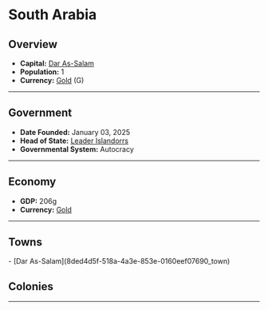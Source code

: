 <!--UNDEDITED FILE, remove this entire line if this file has been edited!-->
# <!--NAME-->South Arabia<!--NAME-->

## Overview

- **Capital:** <!--CAPITAL_LINK-->[Dar As-Salam](8ded4d5f-518a-4a3e-853e-0160eef07690_town)<!--CAPITAL_LINK-->
- **Population:** <!--POPULATION-->1<!--POPULATION-->
- **Currency:** <!--CURRENCY_LINK-->[Gold](Gold_currency)<!--CURRENCY_LINK--> (<!--CURRENCY_ABV-->G<!--CURRENCY_ABV-->)

---

## Government

- **Date Founded:** <!--FOUNDED-->January 03, 2025<!--FOUNDED-->
- **Head of State:** <!--LEADER_TITLE_LINK-->[Leader Islandorrs](Islandorrs_user)<!--LEADER_TITLE_LINK-->
- **Governmental System:** <!--GOVERNMENT-->Autocracy<!--GOVERNMENT-->

---

## Economy

- **GDP:** <!--GDP-->206g<!--GDP-->
- **Currency:** <!--CURRENCY_LINK-->[Gold](Gold_currency)<!--CURRENCY_LINK-->

---

## Towns

<!--TOWNS-->- [Dar As-Salam](8ded4d5f-518a-4a3e-853e-0160eef07690_town)<!--TOWNS-->

## Colonies

<!--COLONIES--><!--COLONIES-->

---